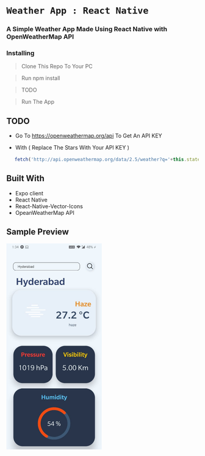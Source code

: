 # `Weather App : React Native`

### A Simple Weather App Made Using React Native with OpenWeatherMap API

### Installing

> Clone This Repo To Your PC 

> Run npm install

> TODO

> Run The App

## TODO 

* Go To https://openweathermap.org/api To Get An API KEY

* With ( Replace The Stars With Your API KEY )

```javascript
   fetch('http://api.openweathermap.org/data/2.5/weather?q='+this.state.city+'&appid=YOURKEYHERE')  
```

## Built With
* Expo client
* React Native
* React-Native-Vector-Icons
* OpeanWeatherMap API


## Sample Preview

<img src="https://github.com/Shaunak04/WeatherApp-ReactNative/blob/main/assets/ss.png" width="250" height="540">


